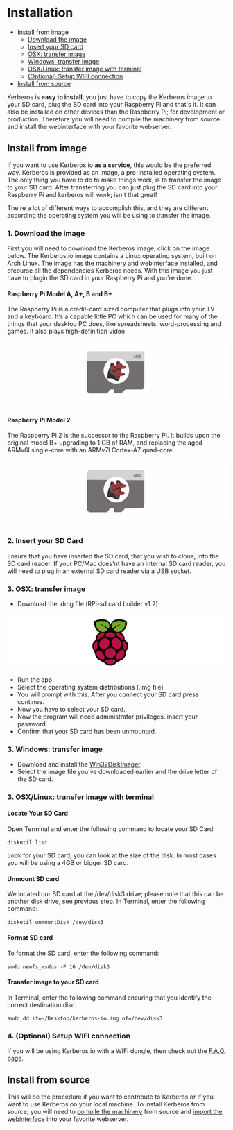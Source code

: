 # Installation

* [Install from image](#install-from-image)
	* [Download the image](#download-the-image)
	* [Insert your SD card](#insert-your-sd-card)
	* [OSX: transfer image](#osx-transfer-image)
	* [Windows: transfer image](#windows-transfer-image)
	* [OSX/Linux: transfer image with terminal](#transfer-image-with-terminal)
	* [(Optional) Setup WIFI connection](#setup-wifi-connection)
* [Install from source](#install-from-source)

Kerberos is **easy to install**, you just have to copy the Kerberos image to your SD card, plug the SD card into your Raspberry Pi and that's it. It can also be installed on other devices than the Raspberry Pi; for development or production. Therefore you will need to compile the machinery from source and install the webinterface with your favorite webserver.

<a name="install-from-image"></a>
## Install from image

If you want to use Kerberos.io **as a service**, this would be the preferred way. Kerberos is provided as an image, a pre-installed operating system. The only thing you have to do to make things work, is to transfer the image to your SD card. After transferring you can just plug the SD card into your Raspberry Pi and kerberos will work; isn't that great! 


The're a lot of different ways to accomplish this, and they are different according the operating system you will be using to transfer the image.

<a name="download-the-image"></a>
### 1. Download the image

First you will need to download the Kerberos image; click on the image below. The Kerberos.io image contains a Linux operating system, built on Arch Linux. The image has the machinery and webinterface installed, and ofcourse all the dependencies Kerberos needs. With this image you just have to plugin the SD card in your Raspberry Pi and you're done. 

#### Raspberry Pi Model A, A+, B and B+

The Raspberry Pi is a credit-card sized computer that plugs into your TV and a keyboard. It’s a capable little PC which can be used for many of the things that your desktop PC does, like spreadsheets, word-processing and games. It also plays high-definition video.

[![Kerberos.io image](3_kerberos-image.png)](https://mega.co.nz/#!vY4WjKJD!2sZUuhzeVDFu47hSOQ94Jh27v0BLYpf6MRTBBzGfkrc)

#### Raspberry Pi Model 2

The Raspberry Pi 2 is the successor to the Raspberry Pi. It builds upon the original model B+ upgrading to 1 GB of RAM, and replacing the aged ARMv6l single-core with an ARMv7l Cortex-A7 quad-core.

[![Kerberos.io image](3_kerberos-image.png)](https://mega.co.nz/#!6AAGlAwa!dJqbpGBG_k2ZA2FACtTbY4WR2azaV2Izeur-k3_4RlU)

<a name="insert-your-sd-card"></a>
### 2. Insert your SD Card

Ensure that you have inserted the SD card, that you wish to clone, into the SD card reader. If your PC/Mac does'nt have an internal SD card reader, you will need to plug in an external SD card reader via a USB socket.

<a name="osx-transfer-image"></a>
### 3. OSX: transfer image

*	Download the .dmg file (RPi-sd card builder v1.2)

[![RPi logo](3_rpi-logo-cloner.png)](https://mega.co.nz/#!PZc2HTTQ!eD9dtFpoKnbZqP1hkvrv43_Pvc9xadMVxRP2K-M8n88)

* Run the app
* Select the operating system distributions (.img file)
* You will prompt with this. After you connect your SD card press continue.
* Now you have to select your SD card.
* Now the program will need administrator privileges. insert your password
* Confirm that your SD card has been unmounted.

<a name="windows-transfer-image"></a>
### 3. Windows: transfer image

*	Download and install the [Win32DiskImager](http://sourceforge.net/projects/win32diskimager/files/latest/download).
*	Select the image file you've downloaded earlier and the drive letter of the SD card.

<a name="transfer-image-with-terminal"></a>
### 3. OSX/Linux: transfer image with terminal

#### Locate Your SD Card

Open Terminal and enter the following command to locate your SD Card:

	diskutil list

Look for your SD card; you can look at the size of the disk. In most cases you will be using a 4GB or bigger SD card. 

#### Unmount SD card

We located our SD card at the /dev/disk3 drive; please note that this can be another disk drive, see previous step. In Terminal, enter the following command:

	diskutil unmountDisk /dev/disk3

#### Format SD card

To format the SD card, enter the following command:

	sudo newfs_msdos -F 16 /dev/disk3

#### Transfer image to your SD card

In Terminal, enter the following command ensuring that you identify the correct destination disc.

	sudo dd if=~/Desktop/kerberos-io.img of=/dev/disk3

<a name="setup-wifi-connection"></a>
### 4. (Optional) Setup WIFI connection

If you will be using Kerberos.io with a WIFI dongle, then check out the [F.A.Q. page](/1.0.0/FAQ#setup-wifi).

<a name="install-from-source"></a>
## Install from source

This will be the procedure if you want to contribute to Kerberos or if you want to use Kerberos on your local machine. To install Kerberos from source; you will need to [compile the machinery](/1.0.0/machinery/installation) from source and [import the webinterface](/1.0.0/web/installation) into your favorite webserver.

